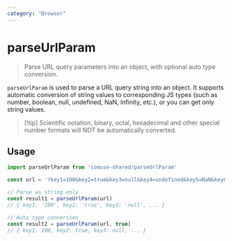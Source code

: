 ```yaml
---
category: "Browser"
---
```


# parseUrlParam

> Parse URL query parameters into an object, with optional auto type conversion.

`parseUrlParam` is used to parse a URL query string into an object. It supports automatic conversion of string values to corresponding JS types (such as number, boolean, null, undefined, NaN, Infinity, etc.), or you can get only string values.

> [!tip] Scientific notation, binary, octal, hexadecimal and other special number formats will NOT be automatically converted.

## Usage

```ts
import parseUrlParam from 'comuse-shared/parseUrlParam'

const url = '?key1=100&key2=true&key3=null&key4=undefined&key5=NaN&key6=10.888&key7=Infinity&key8=test'

// Parse as string only
const result1 = parseUrlParam(url)
// { key1: '100', key2: 'true', key3: 'null', ... }

// Auto type conversion
const result2 = parseUrlParam(url, true)
// { key1: 100, key2: true, key3: null, ... }
```
